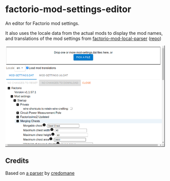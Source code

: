 # factorio-mod-settings-editor

An editor for Factorio mod settings.

It also uses the locale data from the actual mods to display the mod
names, and translations of the mod settings from 
[factorio-mod-local-parser](https://costas-basdekis.github.io/factorio-mod-locale-parser/)
([repo](https://github.com/costas-basdekis/factorio-mod-locale-parser))

![App screenshot of a sample mod settings file being edited](./screenshot.png?raw=true)

## Credits

Based on [a parser](https://github.com/credomane/factoriomodsettings) 
by [credomane](https://github.com/credomane) 
